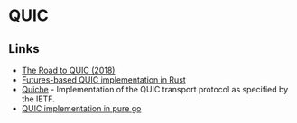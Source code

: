 # QUIC

## Links

* [The Road to QUIC \(2018\)](https://blog.cloudflare.com/the-road-to-quic/)
* [Futures-based QUIC implementation in Rust](https://github.com/djc/quinn)
* [Quiche](https://github.com/cloudflare/quiche) - Implementation of the QUIC transport protocol as specified by the IETF.
* [QUIC implementation in pure go](https://github.com/lucas-clemente/quic-go)

